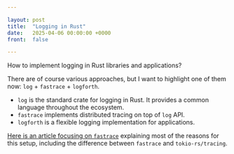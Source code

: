 ```yaml
---

layout: post
title:  "Logging in Rust"
date:   2025-04-06 00:00:00 +0000
front:  false

---
```


How to implement logging in Rust libraries and applications?

There are of course various approaches, but I want to highlight one of them now: `log` + `fastrace` + `logforth`.
- `log` is the standard crate for logging in Rust. It provides a common language throughout the ecosystem.
- `fastrace` implements distributed tracing on top of `log` API.
- `logforth` is a flexible logging implementation for applications.

[Here is an article focusing on `fastrace`](https://fast.github.io/blog/fastrace-a-modern-approach-to-distributed-tracing-in-rust/) explaining most of the reasons for this setup, including the difference between `fastrace` and `tokio-rs/tracing`.